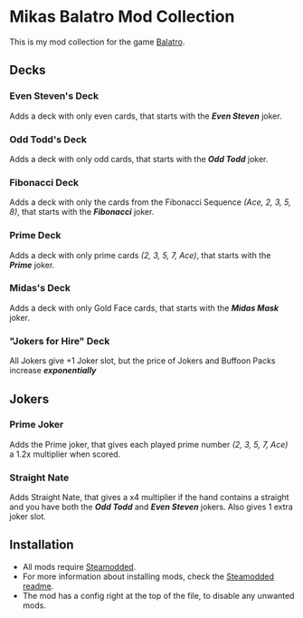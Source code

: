 # Mikas Balatro Mod Collection
This is my mod collection for the game [Balatro](https://store.steampowered.com/app/2379780/Balatro/).

## Decks

### Even Steven's Deck
Adds a deck with only even cards, that starts with the **_Even Steven_** joker.

### Odd Todd's Deck
Adds a deck with only odd cards, that starts with the **_Odd Todd_** joker.

### Fibonacci Deck
Adds a deck with only the cards from the Fibonacci Sequence _(Ace, 2, 3, 5, 8)_, that starts with the **_Fibonacci_** joker.

### Prime Deck
Adds a deck with only prime cards _(2, 3, 5, 7, Ace)_, that starts with the **_Prime_** joker.

### Midas's Deck
Adds a deck with only Gold Face cards, that starts with the **_Midas Mask_** joker.

### "Jokers for Hire" Deck
All Jokers give +1 Joker slot, but the price of Jokers and Buffoon Packs increase **_exponentially_**

## Jokers

### Prime Joker
Adds the Prime joker, that gives each played prime number _(2, 3, 5, 7, Ace)_ a 1.2x multiplier when scored.

### Straight Nate
Adds Straight Nate, that gives a x4 multiplier if the hand contains a straight and you have both the **_Odd Todd_** and **_Even Steven_** jokers. Also gives 1 extra joker slot.

## Installation
- All mods require [Steamodded](https://github.com/Steamopollys/Steamodded/).
- For more information about installing mods, check the [Steamodded readme](https://github.com/Steamopollys/Steamodded?tab=readme-ov-file#how-to-install-a-mod).
- The mod has a config right at the top of the file, to disable any unwanted mods.
